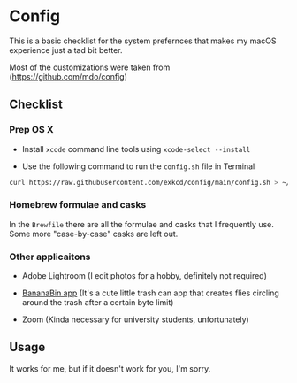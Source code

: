 # Config

This is a basic checklist for the system prefernces that makes my macOS experience just a tad bit better.

Most of the customizations were taken from (https://github.com/mdo/config)

## Checklist

### Prep OS X

* Install `xcode` command line tools using `xcode-select --install`

* Use the following command to run the `config.sh` file in Terminal

```zsh
curl https://raw.githubusercontent.com/exkcd/config/main/config.sh > ~/Downloads/config.sh && zsh ~/Downloads/config.sh
```

### Homebrew formulae and casks

In the `Brewfile` there are all the formulae and casks that I frequently use. Some more "case-by-case" casks are left out.


### Other applicaitons

* Adobe Lightroom (I edit photos for a hobby, definitely not required)

* [BananaBin app](https://bananabin.app/) (It's a cute little trash can app that creates flies circling around the trash after a certain byte limit)

* Zoom (Kinda necessary for university students, unfortunately)


## Usage

It works for me, but if it doesn't work for you, I'm sorry.
